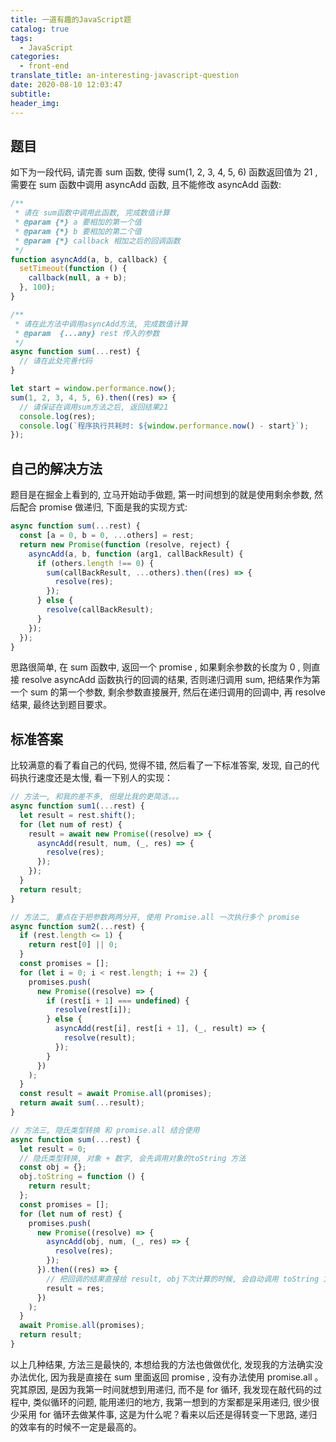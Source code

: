```yaml
---
title: 一道有趣的JavaScript题
catalog: true
tags:
  - JavaScript
categories:
  - front-end
translate_title: an-interesting-javascript-question
date: 2020-08-10 12:03:47
subtitle:
header_img:
---
```


## 题目

如下为一段代码, 请完善 sum 函数, 使得 sum(1, 2, 3, 4, 5, 6) 函数返回值为 21 , 需要在 sum 函数中调用 asyncAdd 函数, 且不能修改 asyncAdd 函数:

```js
/**
 * 请在 sum函数中调用此函数, 完成数值计算
 * @param {*} a 要相加的第一个值
 * @param {*} b 要相加的第二个值
 * @param {*} callback 相加之后的回调函数
 */
function asyncAdd(a, b, callback) {
  setTimeout(function () {
    callback(null, a + b);
  }, 100);
}

/**
 * 请在此方法中调用asyncAdd方法, 完成数值计算
 * @param  {...any} rest 传入的参数
 */
async function sum(...rest) {
  // 请在此处完善代码
}

let start = window.performance.now();
sum(1, 2, 3, 4, 5, 6).then((res) => {
  // 请保证在调用sum方法之后, 返回结果21
  console.log(res);
  console.log(`程序执行共耗时: ${window.performance.now() - start}`);
});
```

## 自己的解决方法

题目是在掘金上看到的, 立马开始动手做题, 第一时间想到的就是使用剩余参数, 然后配合 promise 做递归, 下面是我的实现方式:

```js
async function sum(...rest) {
  const [a = 0, b = 0, ...others] = rest;
  return new Promise(function (resolve, reject) {
    asyncAdd(a, b, function (arg1, callBackResult) {
      if (others.length !== 0) {
        sum(callBackResult, ...others).then((res) => {
          resolve(res);
        });
      } else {
        resolve(callBackResult);
      }
    });
  });
}
```

思路很简单, 在 sum 函数中, 返回一个 promise , 如果剩余参数的长度为 0 , 则直接 resolve asyncAdd 函数执行的回调的结果, 否则递归调用 sum, 把结果作为第一个 sum 的第一个参数, 剩余参数直接展开, 然后在递归调用的回调中, 再 resolve 结果, 最终达到题目要求。

## 标准答案

比较满意的看了看自己的代码, 觉得不错, 然后看了一下标准答案, 发现, 自己的代码执行速度还是太慢, 看一下别人的实现：

```js
// 方法一, 和我的差不多, 但是比我的更简洁。。。
async function sum1(...rest) {
  let result = rest.shift();
  for (let num of rest) {
    result = await new Promise((resolve) => {
      asyncAdd(result, num, (_, res) => {
        resolve(res);
      });
    });
  }
  return result;
}

// 方法二, 重点在于把参数两两分开, 使用 Promise.all 一次执行多个 promise
async function sum2(...rest) {
  if (rest.length <= 1) {
    return rest[0] || 0;
  }
  const promises = [];
  for (let i = 0; i < rest.length; i += 2) {
    promises.push(
      new Promise((resolve) => {
        if (rest[i + 1] === undefined) {
          resolve(rest[i]);
        } else {
          asyncAdd(rest[i], rest[i + 1], (_, result) => {
            resolve(result);
          });
        }
      })
    );
  }
  const result = await Promise.all(promises);
  return await sum(...result);
}

// 方法三, 隐氏类型转换 和 promise.all 结合使用
async function sum(...rest) {
  let result = 0;
  // 隐氏类型转换, 对象 + 数字, 会先调用对象的toString 方法
  const obj = {};
  obj.toString = function () {
    return result;
  };
  const promises = [];
  for (let num of rest) {
    promises.push(
      new Promise((resolve) => {
        asyncAdd(obj, num, (_, res) => {
          resolve(res);
        });
      }).then((res) => {
        // 把回调的结果直接给 result, obj下次计算的时候, 会自动调用 toString 方法拿到最新的 result
        result = res;
      })
    );
  }
  await Promise.all(promises);
  return result;
}
```

以上几种结果, 方法三是最快的, 本想给我的方法也做做优化, 发现我的方法确实没办法优化, 因为我是直接在 sum 里面返回 promise , 没有办法使用 promise.all 。 究其原因, 是因为我第一时间就想到用递归, 而不是 for 循环, 我发现在敲代码的过程中, 类似循环的问题, 能用递归的地方, 我第一想到的方案都是采用递归, 很少很少采用 for 循环去做某件事, 这是为什么呢？看来以后还是得转变一下思路, 递归的效率有的时候不一定是最高的。
